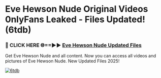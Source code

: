 # Eve Hewson Nude Original Videos 0nlyFans Leaked - Files Updated! (6tdb)

<h3>🔴 CLICK HERE 🌐==►► <a href="https://tinyurl.com/yc6ubb5a" rel="nofollow">Eve Hewson Nude Updated Files</a></h3>

Get Eve Hewson Nude and all content. Now you can access all videos and pictures of Eve Hewson Nude. New Updated Files 2025!

[![6tdb](https://i.imgur.com/7eu0CRL.gif)](https://tinyurl.com/yc6ubb5a)
